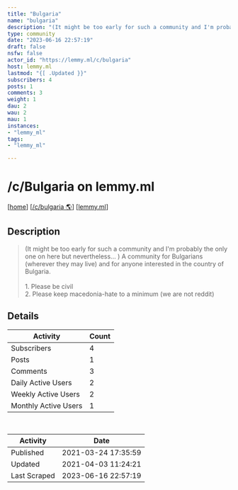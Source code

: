 ```yaml
---
title: "Bulgaria" 
name: "bulgaria"
description: "(It might be too early for such a community and I'm probably the only one on here but nevertheless... ) A community for Bulgarians (wherever they may live) and for anyone interested in the country of Bulgaria.1. Please be civil2. Please keep macedonia-hate to a minimum (we are not reddit) "
type: community
date: "2023-06-16 22:57:19"
draft: false
nsfw: false
actor_id: "https://lemmy.ml/c/bulgaria"
host: lemmy.ml
lastmod: "{[ .Updated }}"
subscribers: 4
posts: 1
comments: 3
weight: 1
dau: 2
wau: 2
mau: 1
instances:
- "lemmy_ml"
tags: 
- "lemmy_ml"

---
```


# /c/Bulgaria on lemmy.ml

[[home](/)]
[[/c/bulgaria 🌎](https://lemmy.ml/c/bulgaria)]
[[lemmy.ml](/instances/lemmy_ml)]


## Description 

<blockquote class="description">
(It might be too early for such a community and I'm probably the only one on here but nevertheless... ) A community for Bulgarians (wherever they may live) and for anyone interested in the country of Bulgaria.<br><br>1. Please be civil<br>2. Please keep macedonia-hate to a minimum (we are not reddit) 
</blockquote>


## Details

| Activity | Count  |
|----------------------|---|
| Subscribers          | 4 |
| Posts                | 1  |
| Comments             | 3  |
| Daily Active Users   | 2  |
| Weekly Active Users  | 2  |
| Monthly Active Users | 1  |

<br>

| Activity | Date |
|----------------------|---|
| Published            | 2021-03-24 17:35:59 |
| Updated              | 2021-04-03 11:24:21 |
| Last Scraped         | 2023-06-16 22:57:19 |
